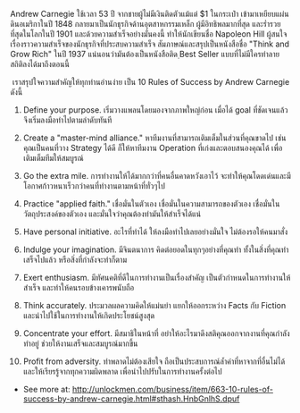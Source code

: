 Andrew Carnegie ใช้เวลา 53 ปี จากชายผู้ไม่มีเงินติดตัวแม้แต่ $1 ในกระเป๋า เข้ามาเหยียบแผ่นดินอเมริกาในปี 1848 กลายมาเป็นนักธุรกิจด้านอุตสาหกรรมเหล็ก ผู้มีอิทธิพลมากที่สุด และร่ำรวยที่สุดในโลกในปี 1901 และด้วยความสำเร็จอย่างมั่นคงนี้ ทำให้นักเขียนชื่อ Napoleon Hill ผู้สนใจเรื่องราวความสำเร็จของนักธุรกิจที่ประสบความสำเร็จ สัมภาษณ์และสรุปเป็นหนังสือชื่อ "Think and Grow Rich" ในปี 1937 แน่นอนว่ามันต้องเป็นหนังสือติด ฺBest Seller แบบที่ไม่มีใครทำลายสถิติลงได้มาถึงตอนนี้ 

 เราสรุปใจความสำคัญให้ทุกท่านอ่านง่าย เป็น 10 Rules of Success by Andrew Carnegie ดังนี้

1. Define your purpose.
เริ่มวางแพลนโดยมองจากภาพใหญ่ก่อน เมื่อได้ goal ที่ชัดเจนแล้วจึงเริ่มลงมือทำไปตามลำดับทันที

2. Create a "master-mind alliance."
หาทีมงานที่สามารถเติมเต็มในส่วนที่คุณขาดไป เช่นคุณเป็นคนที่วาง Strategy ได้ดี ก็ให้หาทีมงาน Operation ที่เก่งและตอบสนองคุณได้ เพื่อเติมเต็มทีมให้สมบูรณ์

3. Go the extra mile.
การทำงานให้ได้มากกว่าที่คนอื่นคาดหวังเอาไว้ จะทำให้คุณโดดเด่นและมีโอกาศก้าวหนาเร็วกว่าคนที่ทำงานตามหน้าที่ทั่วๆไป  

4. Practice "applied faith."
เชื่อมั่นในตัวเอง เชื่อมั่นในความสามารถของตัวเอง เชื่อมั่นในวัตถุประสงค์ของตัวเอง และมั่นใจว่าคุณต้องทำมันให้สำเร็จได้แน่  

5. Have personal initiative.
อะไรที่ทำได้ ให้ลงมือทำไปเลยอย่างมั่นใจ ไม่ต้องรอให้คนมาสั่ง

6. Indulge your imagination.
มีจินตนาการ คิดต่อยอดในทุกๆอย่างที่คุณทำ ทั้งในสิ่งที่คุณทำเสร็จไปแล้ว หรือสิ่งที่กำลังจะทำก็ตาม  

7. Exert enthusiasm.
มีทัศนคติที่ดีในการทำงานเป็นเรื่องสำคัญ เป็นตัวกำหนดในการทำงานให้สำเร็จ และทำให้คนรอบข้างเคารพนับถือ   

8. Think accurately.
ประมวลผลความคิดให้แม่นยำ แยกให้ออกระหว่าง Facts กับ Fiction และนำไปใช้ในการทำงานให้เกิดประโยชน์สูงสุด   

9. Concentrate your effort.
มีสมาธิในหน้าที่ อย่าให้อะไรมาดึงสติคุณออกจากงานที่คุณกำลังทำอยู่ ช่วยให้งานเสร็จและสมบูรณ์มากขึ้น

10. Profit from adversity.
ทำพลาดไม่ต้องเสียใจ ถือเป็นประสบการณ์ล้ำค่าที่หาจากที่อื่นไม่ได้ และให้เรียรรู้จากทุกความผิดพลาด เพื่อนำไปปรับในการทำงานครั้งต่อไป    
- See more at: http://unlockmen.com/business/item/663-10-rules-of-success-by-andrew-carnegie.html#sthash.HnbGnlhS.dpuf